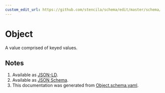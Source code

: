 ```yaml
---
custom_edit_url: https://github.com/stencila/schema/edit/master/schema/Object.schema.yaml
---
```


# Object

A value comprised of keyed values.

## Notes

1.  Available as [JSON-LD](https://schema.stenci.la/Object.jsonld).
2.  Available as [JSON Schema](https://schema.stenci.la/v1/Object.schema.json).
3.  This documentation was generated from [Object.schema.yaml](https://github.com/stencila/schema/blob/master/schema/Object.schema.yaml).
